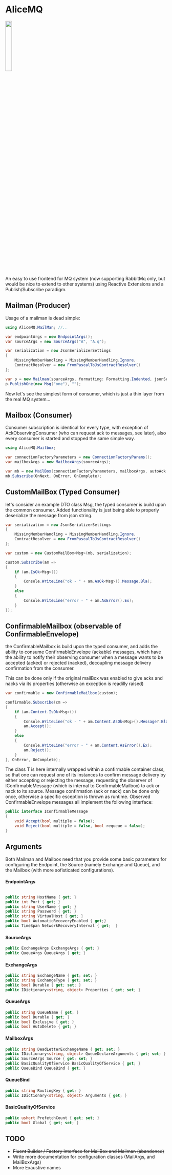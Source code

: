 # AliceMQ

<img src="https://github.com/jkone27/AliceMQ/blob/master/Pics/Whiterabbit_tenniel.jpg?raw=true" width="20%" height="20%"/>

An easy to use frontend for MQ system (now supporting RabbitMq only, but would be nice to extend to other systems) using Reactive Extensions and a Publish/Subscribe paradigm.

## Mailman (Producer)

Usage of a mailman is dead simple:

```cs
using AliceMQ.MailMan; //..

var endpointArgs = new EndpointArgs();
var sourceArgs = new SourceArgs("A", "A.q");

var serialization = new JsonSerializerSettings
{
    MissingMemberHandling = MissingMemberHandling.Ignore,
    ContractResolver = new FromPascalToJsContractResolver()
};

var p = new Mailman(sourceArgs, formatting: Formatting.Indented, jsonSerializerSettings: serialization);
p.PublishOne(new Msg("one"), "");
```

Now let's see the simplest form of consumer, which is just a thin layer from the real MQ system...

## Mailbox (Consumer)

Consumer subscription is identical for every type, with exception of AckObservingConsumer (who can request ack to messages, see later),
also every consumer is started and stopped the same simple way.

```cs
using AliceMQ.Mailbox;

var connectionFactoryParameters = new ConnectionFactoryParams();
var mailboxArgs = new MailboxArgs(sourceArgs);

var mb = new MailBox(connectionFactoryParameters, mailboxArgs, autoAck: false);
mb.Subscribe(OnNext, OnError, OnComplete);
```

## CustomMailBox (Typed Consumer)

let's consider an example DTO class Msg, the typed consumer is build upon the common consumer.
Added functionality is just being able to properly deserialize the message from json string.

```cs
var serialization = new JsonSerializerSettings
{
    MissingMemberHandling = MissingMemberHandling.Ignore,
    ContractResolver = new FromPascalToJsContractResolver()
};

var custom = new CustomMailBox<Msg>(mb, serialization);

custom.Subscribe(am =>
{
    if (am.IsOk<Msg>())
    {
        Console.WriteLine("ok - " + am.AsOk<Msg>().Message.Bla);
    }
    else
    {
        Console.WriteLine("error - " + am.AsError().Ex);
    }
});
```

## ConfirmableMailbox (observable of ConfirmableEnvelope)

the ConfirmableMailbox is build upon the typed consumer, and adds the ability to consume ConfirmableEnvelope (ackable) messages, which have the ability to notify their observing consumer when a message wants to be accepted (acked) or rejected (nacked), decoupling message delivery confirmation from the consumer.

This can be done only if the original mailBox was enabled to give acks and nacks via its properties (otherwise an exception is readilly raised)

```cs
var confirmable = new ConfirmableMailbox(custom);

confirmable.Subscribe(cm =>
{
    if (am.Content.IsOk<Msg>())
    {
        Console.WriteLine("ok - " + am.Content.AsOk<Msg>().Message?.Bla);
        am.Accept();
    }
    else
    {
        Console.WriteLine("error - " + am.Content.AsError().Ex);
        am.Reject();
    }
}, OnError, OnComplete);
```

The class T is here internally wrapped within a confirmable container class, so that one can request one of its instances to confirm message delivery by either accepting or rejecting the message, requesting the observer of IConfirmableMessage (which is internal to ConfirmableMailbox) to ack or nack to its source.
Message confirmation (ack or nack) can be done only once, otherwise a specific esception is thrown as runtime. Observed ConfirmableEnvelope messages all implement the following interface:


```cs
public interface IConfirmableMessage
{
    void Accept(bool multiple = false);
    void Reject(bool multiple = false, bool requeue = false);
}
```

## Arguments

Both Mailman and Mailbox need that you provide some basic parameters for configuring the Endpoint, the Source (namely Exchange and Queue), and the Mailbox (with more sofisticated configurations).

#### EndpointArgs

```cs

public string HostName { get; }
public int Port { get; }
public string UserName { get; }
public string Password { get; }
public string VirtualHost { get; }
public bool AutomaticRecoveryEnabled { get;}
public TimeSpan NetworkRecoveryInterval { get;  }
```

#### SourceArgs

```cs
public ExchangeArgs ExchangeArgs { get; }
public QueueArgs QueueArgs { get; }
```

#### ExchangeArgs

```cs 
public string ExchangeName { get; set; }
public string ExchangeType { get; set; }
public bool Durable { get; set; }
public IDictionary<string, object> Properties { get; set; }
```

#### QueueArgs

```cs
public string QueueName { get; }
public bool Durable { get; }
public bool Exclusive { get; }
public bool AutoDelete { get; }
```

#### MailboxArgs

```cs
public string DeadLetterExchangeName { get; set; }
public IDictionary<string, object> QueueDeclareArguments { get; set; } //must be settable at runtime
public SourceArgs Source { get; set; }
public BasicQualityOfService BasicQualityOfService { get; }
public QueueBind QueueBind { get; }
```

#### QueueBind

```cs
public string RoutingKey { get; }
public IDictionary<string, object> Arguments { get; }
```

#### BasicQualityOfService

```cs
public ushort PrefetchCount { get; set; }
public bool Global { get; set; }
```

## TODO

- ~~Fluent Builder / Factory Interface for MailBox and Mailman (abandoned)~~
- Write more documentation for configuration classes (MailArgs, and MailBoxArgs)
- More Exaustive names